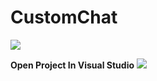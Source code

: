 # CustomChat

![](https://github.com/YoniProbeh/CustomChat/blob/master/Shared/img/overview-min.gif?raw=true)

**Open Project In Visual Studio**
![](https://github.com/YoniProbeh/CustomChat/blob/master/Shared/img/build-min.gif?raw=true)
